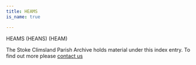 ```yaml
---
title: HEAMS
is_name: true

---
```


HEAMS (HEANS) (HEAM)


The Stoke Climsland Parish Archive holds material under this index entry. To find out more please [contact us](/contact/)
